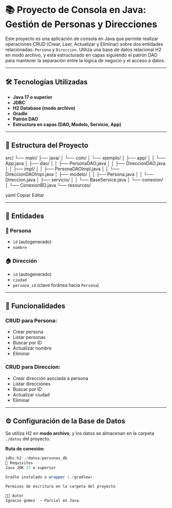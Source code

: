 # 📚 Proyecto de Consola en Java: Gestión de Personas y Direcciones

Este proyecto es una aplicación de consola en Java que permite realizar operaciones CRUD (Crear, Leer, Actualizar y Eliminar) sobre dos entidades relacionadas: `Persona` y `Direccion`. Utiliza una base de datos relacional H2 en modo archivo, y está estructurado en capas siguiendo el patrón DAO para mantener la separación entre la lógica de negocio y el acceso a datos.

---

## 🛠️ Tecnologías Utilizadas

- **Java 17 o superior**
- **JDBC**
- **H2 Database (modo archivo)**
- **Gradle**
- **Patrón DAO**
- **Estructura en capas (DAO, Modelo, Servicio, App)**

---

## 📂 Estructura del Proyecto

src/
└── main/
├── java/
│ └── com/
│ └── ejemplo/
│ ├── app/
│ │ └── App.java
│ ├── dao/
│ │ ├── PersonaDAO.java
│ │ ├── DireccionDAO.java
│ │ ├── impl/
│ │ ├── PersonaDAOImpl.java
│ │ └── DireccionDAOImpl.java
│ ├── modelo/
│ │ ├── Persona.java
│ │ └── Direccion.java
│ ├── servicio/
│ │ └── BaseService.java
│ └── conexion/
│ └── ConexionBD.java
└── resources/

yaml
Copiar
Editar

---

## 🧱 Entidades

### 👤 Persona
- `id` (autogenerado)
- `nombre`

### 🏠 Dirección
- `id` (autogenerado)
- `ciudad`
- `persona_id` (clave foránea hacia `Persona`)

---

## 🧩 Funcionalidades

### CRUD para Persona:
- Crear persona
- Listar personas
- Buscar por ID
- Actualizar nombre
- Eliminar

### CRUD para Direccion:
- Crear dirección asociada a persona
- Listar direcciones
- Buscar por ID
- Actualizar ciudad
- Eliminar

---

## ⚙️ Configuración de la Base de Datos

Se utiliza H2 en **modo archivo**, y los datos se almacenan en la carpeta `./datos` del proyecto.

**Ruta de conexión:**
```java
jdbc:h2:./datos/personas_db
📎 Requisitos
Java JDK 17 o superior

Gradle instalado o wrapper (./gradlew)

Permisos de escritura en la carpeta del proyecto

🧑‍💻 Autor
Ignacio gomez  — Parcial en Java.
